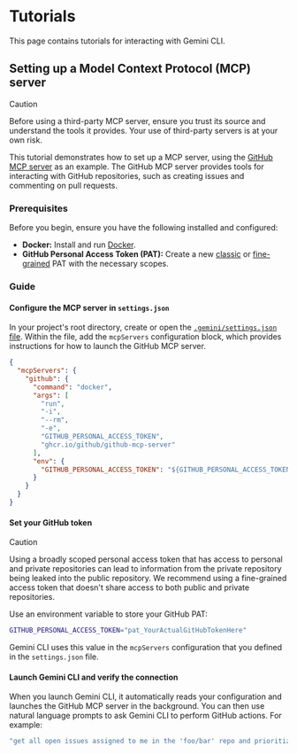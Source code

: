 # Tutorials

This page contains tutorials for interacting with Gemini CLI.

## Setting up a Model Context Protocol (MCP) server

> [!CAUTION]
> Before using a third-party MCP server, ensure you trust its source and
> understand the tools it provides. Your use of third-party servers is at your own
> risk.

This tutorial demonstrates how to set up a MCP server, using
the [GitHub MCP server](https://github.com/github/github-mcp-server) as an
example. The GitHub MCP server provides tools for interacting with GitHub
repositories, such as creating issues and commenting on pull requests.

### Prerequisites

Before you begin, ensure you have the following installed and configured:

- **Docker:** Install and run [Docker].
- **GitHub Personal Access Token (PAT):** Create a new [classic]
  or [fine-grained] PAT with the necessary scopes.

[Docker]: https://www.docker.com/

[classic]: https://github.com/settings/tokens/new

[fine-grained]: https://github.com/settings/personal-access-tokens/new

### Guide

#### Configure the MCP server in `settings.json`

In your project's root directory, create or open the [
`.gemini/settings.json` file](./configuration.md). Within the file, add the
`mcpServers` configuration block, which provides instructions for how to launch
the GitHub MCP server.

```json
{
  "mcpServers": {
    "github": {
      "command": "docker",
      "args": [
        "run",
        "-i",
        "--rm",
        "-e",
        "GITHUB_PERSONAL_ACCESS_TOKEN",
        "ghcr.io/github/github-mcp-server"
      ],
      "env": {
        "GITHUB_PERSONAL_ACCESS_TOKEN": "${GITHUB_PERSONAL_ACCESS_TOKEN}"
      }
    }
  }
}
```

#### Set your GitHub token

> [!CAUTION]
> Using a broadly scoped personal access token that has access to personal and
> private repositories can lead to information from the private repository being
> leaked into the public repository. We recommend using a fine-grained access
> token that doesn't share access to both public and private repositories.

Use an environment variable to store your GitHub PAT:

```bash
GITHUB_PERSONAL_ACCESS_TOKEN="pat_YourActualGitHubTokenHere"
```

Gemini CLI uses this value in the `mcpServers` configuration that you defined in
the `settings.json` file.

#### Launch Gemini CLI and verify the connection

When you launch Gemini CLI, it automatically reads your configuration and
launches the GitHub MCP server in the background. You can then use natural
language prompts to ask Gemini CLI to perform GitHub actions. For example:

```bash
"get all open issues assigned to me in the 'foo/bar' repo and prioritize them"
```
